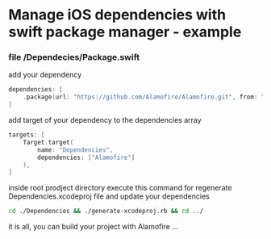 # Manage iOS dependencies with swift package manager - example


### file /Dependecies/Package.swift

add your dependency

```swift
dependencies: [
    .package(url: "https://github.com/Alamofire/Alamofire.git", from: "4.0.0")
]
```
add target of your dependency to the dependencies array

```swift
targets: [
    Target.target(
        name: "Dependencies",
        dependencies: ["Alamofire"]
    ),
]
```

inside root prodject directory execute this command for regenerate Dependencies.xcodeproj file and update your dependencies

```bash
cd ./Dependencies && ./generate-xcodeproj.rb && cd ../
```

it is all, you can build your project with Alamofire ...
